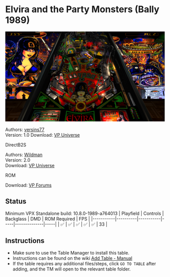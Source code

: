 # Elvira and the Party Monsters (Bally 1989)

![Table Preview](../../images/vpx-partymonsters.png)

Authors: [versins77](https://vpuniverse.com/profile/29661-versins77/)  
Version: 1.0 
Download: [VP Universe](https://vpuniverse.com/files/file/14817-elvira-and-the-party-monsters-bally-1989/)

DirectB2S

Authors: [Wildman](https://vpuniverse.com/profile/5-wildman/)  
Version: 2.0  
Download: [VP Universe](https://vpuniverse.com/files/file/2911-elvira-and-the-party-monsters-bally-1989/)

ROM

Download: [VP Forums](https://www.vpforums.org/index.php?app=downloads&showfile=959)

## Status 

Minimum VPX Standalone build: 10.8.0-1989-a764013
| Playfield | Controls | Backglass | DMD | ROM Required | FPS | 
|-----------|----------|-----------|-----|--------------|-----|
| :white_check_mark: | :white_check_mark: | :white_check_mark: | :white_check_mark: | :white_check_mark: | 33 |

## Instructions

- Make sure to use the Table Manager to install this table.
- Instructions can be found on the wiki [Add Table - Manual](https://github.com/LegendsUnchained/vpx-standalone-alp4k/wiki/%5B04%5D-%F0%9F%A7%A1-TM-%E2%80%90-Other-Features#add-table---manual)
- If the table requires any additional files/steps, click `GO TO TABLE` after adding, and the TM will open to the relevant table folder.

